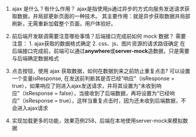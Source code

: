 1. ajax 是什么？有什么作用？
ajax是指使用js通过异步的方式向服务发送请求获取数据，并局部更新页面的一种技术。
其主要作用：就是异步获取数据并局部刷新，无需重新加载整个页面，用户体验好。

2. 前后端开发联调需要注意哪些事情？后端接口完成前如何 mock 数据？
需要注意：  1. ajax获取的数据格式确定
            2. css、js、图片资源的请求路径确定
在后端接口完成前，前端可以通过**anywhere**或**server-mock**造数据，只是需要与后端确定数据格式

3. 点击按钮，使用 ajax 获取数据，如何在数据到来之前防止重复点击?
可以设置一个变量isResponse, 在发送前判断其是否已经“响应”（isResponse = true），如果响应了则进入ajax发送请求，并将其设置为“未收到响应”（isResponse = false），当接收到了后端数据，再将设置为“已经响应”（isResponse = true），这样当重复点击时，因为还未收到后端数据，不会进入ajax请求

4. 实现加载更多的功能，效果范例258，后端在本地使用server-mock来模拟数据
